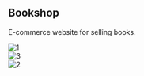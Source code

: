 <h2>Bookshop</h2>
<p>E-commerce website for selling books.</p>

![1](https://user-images.githubusercontent.com/34764703/148556135-e176b65f-18d2-4180-8bd4-c0678add5b8a.JPG)
<br>
![3](https://user-images.githubusercontent.com/34764703/148556157-f1bde5cf-a696-4c91-857f-9eae82953f8a.JPG)
<br>
![2](https://user-images.githubusercontent.com/34764703/148556165-f41b59a5-eaec-45f2-bf41-142ca3843a9a.JPG)
<br>
